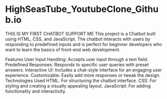 # HighSeasTube_YoutubeClone_Github.io
 THIS IS MY FIRST CHATBOT SUPPORT ME
This project is a Chatbot built using HTML, CSS, and JavaScript. The chatbot interacts with users by responding to predefined inputs and is perfect for beginner developers who want to learn the basics of front-end web development.

Features
User Input Handling: Accepts user input through a text field.
Predefined Responses: Responds to specific user queries with preset answers.
Interactive UI: Includes a chat-style interface for an engaging user experience.
Customizable: Easily add more responses or tweak the design.
Technologies Used
HTML: For structuring the chatbot interface.
CSS: For styling and creating a visually appealing layout.
JavaScript: For adding functionality and interactivity.
